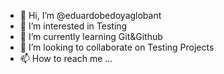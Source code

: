 - 👋 Hi, I’m @eduardobedoyaglobant
- 👀 I’m interested in Testing
- 🌱 I’m currently learning Git&Github
- 💞️ I’m looking to collaborate on Testing Projects
- 📫 How to reach me ...

<!---
eduardobedoyaglobant/eduardobedoyaglobant is a ✨ special ✨ repository because its `README.md` (this file) appears on your GitHub profile.
You can click the Preview link to take a look at your changes.
--->
